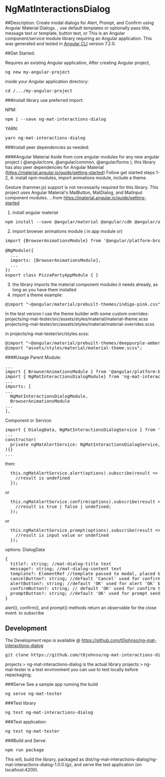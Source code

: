 # NgMatInteractionsDialog

##Description:
Create modal dialogs for Alert, Prompt, and Confirm using Angular Material Dialogs.
, use default templates or optionally pass title, message text or template, button text, or
This is an Angular component/service module library requiring an Angular application. This was generated and tested in [Angular CLI](https://github.com/angular/angular-cli) version 7.2.0.

##Get Started:

Requires an existing Angular application,
After creating Angular project,
<pre>ng new my-angular-project</pre>

 inside your Angular application directory:

<pre>cd /.../my-angular-project</pre>

###install library
use preferred import:

NPM:
<pre>npm i --save ng-mat-interactions-dialog</pre>

YARN:
<pre>yarn ng-mat-interactions-dialog</pre>

###install peer dependencies as needed:

####Angular Material
Aside from core angular modules for any new angular project ( @angular/core, @angular/common, @angular/forms ), this library has also peer dependencies for Angular Material (https://material.angular.io/guide/getting-started)
Follow get started steps 1-2, 4: install npm modules, import animations module, include a theme.

Gesture (hammer.js) support is not necessarily required for this library. This project uses Angular Material's MatButton, MatDialog, and MatInput component modules.
...from https://material.angular.io/guide/getting-started
1. install angular material
<pre>npm install --save @angular/material @angular/cdk @angular/animations</pre>
2. import browser animations module ( in app module or)
<pre>
import {BrowserAnimationsModule} from '@angular/platform-browser/animations';

@NgModule({
  ...
  imports: [BrowserAnimationsModule],
  ...
})
export class PizzaPartyAppModule { }
</pre>

3. the library imports the material component modules it needs already, as long as you have them installed
4. import a theme example:
<pre>@import "~@angular/material/prebuilt-themes/indigo-pink.css";</pre>
in the test version I use the theme builder with some custom overrides:
projects/ng-mat-tester/src/assets/styles/material/material-theme.scss
projects/ng-mat-tester/src/assets/styles/material/material-overrides.scss

in projects/ng-mat-tester/src/styles.scss:
<pre>
@import "~@angular/material/prebuilt-themes/deeppurple-amber.css";
@import "assets/styles/material/material-theme.scss";
</pre>

####Usage
Parent Module:
<pre>
...
import { BrowserAnimationsModule } from '@angular/platform-browser/animations';
import { NgMatInteractionsDialogModule} from 'ng-mat-interactions-dialog';
...
imports: [
...
  NgMatInteractionsDialogModule,
  BrowserAnimationsModule
...
],
</pre>

Component or Service:
<pre>
import { DialogData, NgMatInteractionsDialogService } from 'ng-mat-interactions-dialog';
...
constructor(
  private ngMatAlertService: NgMatInteractionsDialogService,
){}
...
</pre>
then:
<pre>
  this.ngMatAlertService.alert(options).subscribe(result => {
    //result is undefined
  });
</pre>
or  
<pre>
  this.ngMatAlertService.confirm(options).subscribe(result => {
    //result is true | false | undefined;
  });
</pre>
or
<pre>
  this.ngMatAlertService.prompt(options).subscribe(result => {
    //result is input value or undefined
  });
</pre>

options:
DialogData
<pre>
{
  title?: string; //mat-dialog-title text
  message?: string; //mat-dialog-content text
  template?: ElementRef //template passed to modal, placed below any message string
  cancelButton?: string; //default 'Cancel' used for confirm and prompt cancel button
  alertButton?: string; //default 'OK' used for alert 'OK' button
  confirmButton?: string; // default 'OK' used for confirm true button
  promptButton?: string; //default 'OK' used for prompt send button
}
</pre>

alert(), confirm(), and prompt() methods return an observable for the close event.
to subscribe

## Development
The Development repo is available @ https://github.com/t0johnso/ng-mat-interactions-dialog
<pre>git clone https://github.com/t0johnso/ng-mat-interactions-dialog.git</pre>

projects > ng-mat-interactions-dialog is the actual library
projects > ng-mat-tester is a test environment you can use to test locally before repackaging;

###Serve
See a sample app running the build
<pre>ng serve ng-mat-tester</pre>

###Test library
<pre>ng test ng-mat-interactions-dialog</pre>

###Test application:
<pre>ng test ng-mat-tester</pre>

###Build and Serve:
<pre>npm run package</pre>
This will, build the library, packaged as dist/ng-mat-interactions-dialog/ng-mat-interactions-dialog-1.0.0.tgz, and serve the test application (on localhost:4200).
